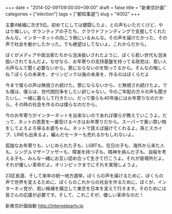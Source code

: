 +++
date = "2014-02-09T09:00:00+09:00"
draft = false
title = "新東京計画"
categories = ["election"]
tags = ["都知事選"]
slug = "4002"
+++

主要4候補に次ぎ5位。初めてにしては健闘したよ、との声もいただくけど、やはり悔しい。ボランティアの子たち、クラウドファンディングで支援してくれたみんな。インターネットの向こう側にいるみんな。その声を届けたかった、その声で社会を動かしたかった。でも絶望はしてないよ。これからだから。

ぼくがメディアや政治家たちから泡沫扱いされたように、ぼくら若い世代も泡沫扱いされてるんだよ。なぜなら、お年寄りの支持基盤を持ってる政党は、若い人の声なんて聞く必要ないから。票にならないのを知ってるから。そんなの悔しくね？ぼくらの未来を、オリンピック以後の未来を、作るのはぼくらだよ

今まで僕らの声は無視され続けた。票にならないから、と無視され続けたよ。でも僕は、僕らは、世代間抗争をしたい訳じゃない。今のご年配の方々の声も聞きたいし、一緒に暮らして行きたい。だって僕らも40年後にはお年寄りなのだから。その時の社会を作るのは僕らなのだから。

今のお年寄りがインターネットを出来ないのであれば僕らが教えていこうよ。だって、ネットの恩恵を一番受けるべきはお年寄りだから。スーパーで重い買い物をしてよろよろ帰るお婆ちゃん。ネットで買えば届けてくれるよ。孫とスカイプ、LINEも出来るよ。編んだセーターも売れるかもしれないよ。

孤独なお年寄りも、いじめられた子も、LGBTも、在日の子も、海外から来た人も、シングルマザーファザーも、障害を持つ子も、精神を病んだ子も、自殺を考える子も、みんな一緒にお互い認め合って生きて行こうよ。それが居場所だよ。それが優しい革命だよ。オリンピックまでにそれを実現しようよ。

23区長選、そして来年の統一地方選挙。ぼくらの声を届けるために、ぼくらの声で世界を変えるために、ぼくらのこれからの社会を作るために、ぼくが、インターネッ党が、若い候補を擁立して東京を日本を変えて行きます。そのためには皆さんの応援が必要です。そして、これこそが、優しい革命なのだ！

新東京計画始動
http://internetparty.jp
